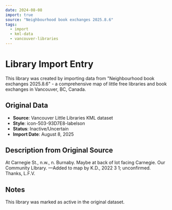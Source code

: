 ```yaml
---
date: 2024-08-08
import: true
source: "Neighbourhood book exchanges 2025.8.6"
tags:
  - import
  - kml-data
  - vancouver-libraries
---
```


# Library Import Entry

This library was created by importing data from "Neighbourhood book exchanges 2025.8.6" - a comprehensive map of little free libraries and book exchanges in Vancouver, BC, Canada.

## Original Data

- **Source**: Vancouver Little Libraries KML dataset
- **Style**: icon-503-93D7E8-labelson
- **Status**: Inactive/Uncertain
- **Import Date**: August 8, 2025

## Description from Original Source

At Carnegie St., n.w., n. Burnaby.
Maybe at back of lot facing Carnegie.
Our Community LIbrary.
—Added to map by K.D., 2022 3 1; unconfirmed. Thanks, L.F.V.  



## Notes

This library was marked as active in the original dataset.
